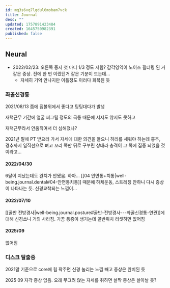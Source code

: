 ```yaml
---
id: mq3s6vq7lgdul6mobam7vck
title: Journal
desc: ""
updated: 1757891423484
created: 1645750982391
published: false
---
```


## Neural

- 2022/02/23: 오른쪽 중지 첫 마디 1/3 정도 저림? 감각영역이 노이즈 필터링 된 거 같은 증상. 전에 한 번 이랬던거 같은 기분이 드는데...
  - 자세히 기억 안나지만 이틀정도 이러다 회복된 듯

### 좌골신경통

2021/08/13 쯤에 짐볼위에서 좋다고 팅팅대다가 발생

재택근무 기간에 얼굴 찌그릴 정도의 극통 때문에 서지도 않지도 못하고

재택근무라서 안움직여서 더 심해졌나?

2021년 말에 PT 받으러 가서 자세에 대한 의견을 들으니 허리를 세워야 하는데 흉추, 경추까지 일직선으로 펴고 꼬리 쪽만 뒤로 구부린 상태라 충격이 그 쪽에 집중 되었을 것이라고...

#### 2022/04/30

6달이 지났는데도 완치가 안됐음. 하아...
[[04 안면통+치통|well-being.journal.dental#04-안면통치통]] 때문에 하체운동, 스트레칭 안하니 다시 증상이 나타나는 듯. 신경교착되는 느낌이...

#### 2022/07/10

[[골반 전방경사|well-being.journal.posture#골반-전방경사---좌골신경통-연관]]에 대해 신경쓰니 거의 사라짐. 가끔 통증이 생기는데 골반위치 리셋하면 없어짐

#### 2025/09

없어짐

### 디스크 탈출증

2021말 기준으로 core에 힘 꽉주면 신경 눌리는 느낌 빼고 증상은 완치된 듯

2025 09 자각 증상 없음. 오래 쭈그려 앉는 자세를 취하면 살짝 증상은 살아날 듯?
